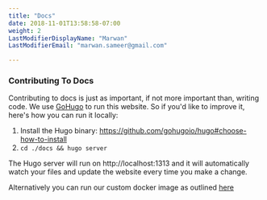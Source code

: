 ```yaml
---
title: "Docs"
date: 2018-11-01T13:58:58-07:00
weight: 2
LastModifierDisplayName: "Marwan"
LastModifierEmail: "marwan.sameer@gmail.com"

---
```


### Contributing To Docs

Contributing to docs is just as important, if not more important than, writing code. We use [GoHugo](https://gohugo.io/) to run this website. So if you'd like to improve it, here's how you can run it locally:

1. Install the Hugo binary: https://github.com/gohugoio/hugo#choose-how-to-install 
2. `cd ./docs && hugo server`

The Hugo server will run on http://localhost:1313 and it will automatically watch your files and update the website every time you make a change. 

Alternatively you can run our custom docker image as outlined [here](./DEVELOPMENT.md#run-the-docs)